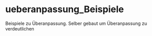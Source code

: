 # ueberanpassung_Beispiele
 Beispiele zu Überanpassung. Selber gebaut um Überanpassung zu verdeutlichen
